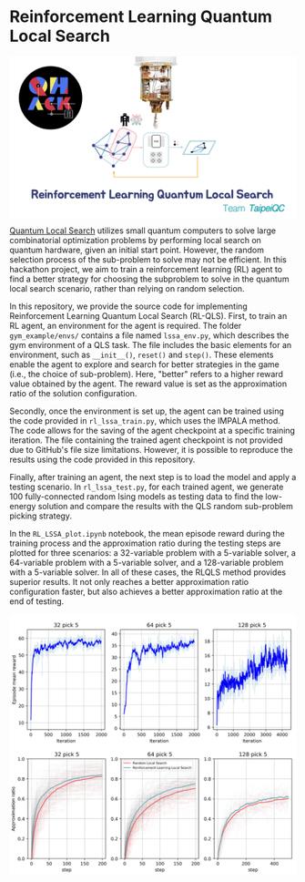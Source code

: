 # Reinforcement Learning Quantum Local Search 

<img src="/images/architec.png" width="800px" align="center">

[Quantum Local Search](https://doi.org/10.1002/qute.201900029) utilizes small quantum computers to solve large combinatorial optimization problems by performing local search on quantum hardware, given an initial start point. However, the random selection process of the sub-problem to solve may not be efficient. In this hackathon project, we aim to train a reinforcement learning (RL) agent to find a better strategy for choosing the subproblem to solve in the quantum local search scenario, rather than relying on random selection.

In this repository, we provide the source code for implementing Reinforcement Learning Quantum Local Search (RL-QLS). First, to train an RL agent, an environment for the agent is required. The folder `gym_example/envs/` contains a file named `lssa_env.py`, which describes the gym environment of a QLS task. The file includes the basic elements for an environment, such as `__init__()`, `reset()` and `step()`. These elements enable the agent to explore and search for better strategies in the game (i.e., the choice of sub-problem). Here, "better" refers to a higher reward value obtained by the agent. The reward value is set as the approximation ratio of the solution configuration.

Secondly, once the environment is set up, the agent can be trained using the code provided in `rl_lssa_train.py`, which uses the IMPALA method. The code allows for the saving of the agent checkpoint at a specific training iteration. The file containing the trained agent checkpoint is not provided due to GitHub's file size limitations. However, it is possible to reproduce the results using the code provided in this repository.

Finally, after training an agent, the next step is to load the model and apply a testing scenario. In `rl_lssa_test.py`, for each trained agent, we generate 100 fully-connected random Ising models as testing data to find the low-energy solution and compare the results with the QLS random sub-problem picking strategy.

In the `RL_LSSA_plot.ipynb` notebook, the mean episode reward during the training process and the approximation ratio during the testing steps are plotted for three scenarios: a 32-variable problem with a 5-variable solver, a 64-variable problem with a 5-variable solver, and a 128-variable problem with a 5-variable solver. In all of these cases, the RLQLS method provides superior results. It not only reaches a better approximation ratio configuration faster, but also achieves a better approximation ratio at the end of testing.

<img src="/images/reward.png" width="800px" align="center">
<img src="/images/Approx.png" width="800px" align="center">

